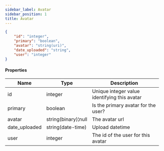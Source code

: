 ```yaml
---
sidebar_label: Avatar
sidebar_position: 1
title: Avatar
---
```


```json
{
    "id": "integer",
    "primary": "boolean",
    "avatar": "string(uri)",
    "date_uploaded": "string",
    "user": "integer"
}

```

#### Properties

|Name|Type|Description|
|---|---|---|
|id|integer|Unique integer value identifying this avatar|
|primary|boolean|Is the primary avatar for the user?|
|avatar|string(binary)¦null|The avatar url|
|date_uploaded|string(date-time)|Upload datetime|
|user|integer|The id of the user for this avatar|

